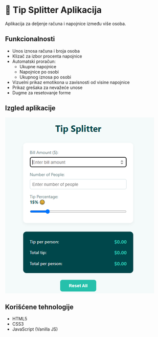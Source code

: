 # 💸 Tip Splitter Aplikacija

Aplikacija za deljenje računa i napojnice između više osoba.

## Funkcionalnosti

- Unos iznosa računa i broja osoba
- Klizač za izbor procenta napojnice
- Automatski proračun:
  - Ukupne napojnice
  - Napojnice po osobi
  - Ukupnog iznosa po osobi
- Vizuelni prikaz emotikona u zavisnosti od visine napojnice
- Prikaz grešaka za nevažeće unose
- Dugme za resetovanje forme

## Izgled aplikacije

![screenshot](tip-splitter.png)

## Korišćene tehnologije

- HTML5
- CSS3
- JavaScript (Vanilla JS)
